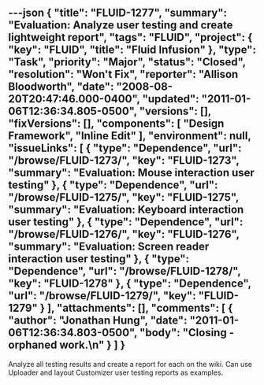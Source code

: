 ---json
{
  "title": "FLUID-1277",
  "summary": "Evaluation: Analyze user testing and create lightweight report",
  "tags": "FLUID",
  "project": {
    "key": "FLUID",
    "title": "Fluid Infusion"
  },
  "type": "Task",
  "priority": "Major",
  "status": "Closed",
  "resolution": "Won't Fix",
  "reporter": "Allison Bloodworth",
  "date": "2008-08-20T20:47:46.000-0400",
  "updated": "2011-01-06T12:36:34.805-0500",
  "versions": [],
  "fixVersions": [],
  "components": [
    "Design Framework",
    "Inline Edit"
  ],
  "environment": null,
  "issueLinks": [
    {
      "type": "Dependence",
      "url": "/browse/FLUID-1273/",
      "key": "FLUID-1273",
      "summary": "Evaluation:  Mouse interaction user testing"
    },
    {
      "type": "Dependence",
      "url": "/browse/FLUID-1275/",
      "key": "FLUID-1275",
      "summary": "Evaluation:  Keyboard interaction user testing"
    },
    {
      "type": "Dependence",
      "url": "/browse/FLUID-1276/",
      "key": "FLUID-1276",
      "summary": "Evaluation:  Screen reader interaction user testing"
    },
    {
      "type": "Dependence",
      "url": "/browse/FLUID-1278/",
      "key": "FLUID-1278"
    },
    {
      "type": "Dependence",
      "url": "/browse/FLUID-1279/",
      "key": "FLUID-1279"
    }
  ],
  "attachments": [],
  "comments": [
    {
      "author": "Jonathan Hung",
      "date": "2011-01-06T12:36:34.803-0500",
      "body": "Closing - orphaned work.\n"
    }
  ]
}
---
Analyze all testing results and create a report for each on the wiki.  Can use Uploader and layout Customizer user testing reports as examples.

        